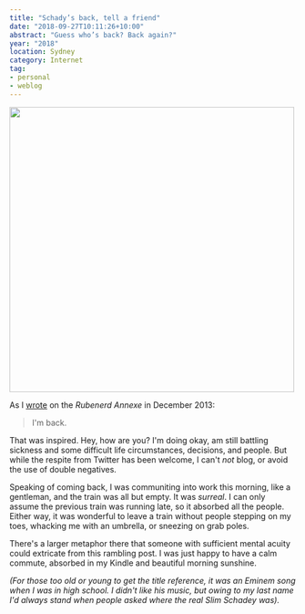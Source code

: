 ```yaml
---
title: "Schady’s back, tell a friend"
date: "2018-09-27T10:11:26+10:00"
abstract: "Guess who’s back? Back again?"
year: "2018"
location: Sydney
category: Internet
tag:
- personal
- weblog
---
```

<p><img src="https://rubenerd.com/files/2018/photo-emptypeaktrain@1x.jpg" srcset="https://rubenerd.com/files/2018/photo-emptypeaktrain@1x.jpg 1x, https://rubenerd.com/files/2018/photo-emptypeaktrain@2x.jpg 2x" alt="" style="width:500px" /></p>

As I [wrote] on the *Rubenerd Annexe* in December 2013:

> I'm back.

That was inspired. Hey, how are you? I'm doing okay, am still battling sickness and some difficult life circumstances, decisions, and people. But while the respite from Twitter has been welcome, I can't *not* blog, or avoid the use of double negatives.

Speaking of coming back, I was communiting into work this morning, like a gentleman, and the train was all but empty. It was *surreal*. I can only assume the previous train was running late, so it absorbed all the people. Either way, it was wonderful to leave a train without people stepping on my toes, whacking me with an umbrella, or sneezing on grab poles.

There's a larger metaphor there that someone with sufficient mental acuity could extricate from this rambling post. I was just happy to have a calm commute, absorbed in my Kindle and beautiful morning sunshine.

*(For those too old or young to get the title reference, it was an Eminem song when I was in high school. I didn't like his music, but owing to my last name I'd always stand when people asked where the real Slim Schadey was).*

[wrote]: https://rubenerd.com/annexe-im-back/ "I'm back"

